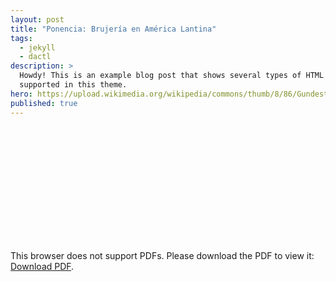 ```yaml
---
layout: post
title: "Ponencia: Brujería en América Lantina"
tags:
  - jekyll
  - dactl
description: >
  Howdy! This is an example blog post that shows several types of HTML content
  supported in this theme.
hero: https://upload.wikimedia.org/wikipedia/commons/thumb/8/86/Gundestrupkedlen-_00054_%28cropped%29.jpg/2560px-Gundestrupkedlen-_00054_%28cropped%29.jpg
published: true
---
```


<br>
<br>
<object data="https://raw.githubusercontent.com/roicort/DarkMagic/master/Ponencia/Ponencia%20Humanidades%20Digitales.pdf" type="application/pdf" width="100%" height="512px">
    <embed src="https://raw.githubusercontent.com/roicort/DarkMagic/master/Ponencia/Ponencia%20Humanidades%20Digitales.pdf">
        <p>This browser does not support PDFs. Please download the PDF to view it: <a href="https://raw.githubusercontent.com/roicort/DarkMagic/master/Ponencia/Ponencia%20Humanidades%20Digitales.pdf">Download PDF</a>.</p>
    </embed>
</object>